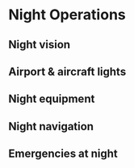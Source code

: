 # Night Operations

## Night vision 

## Airport & aircraft lights

## Night equipment

## Night navigation

## Emergencies at night

